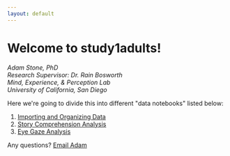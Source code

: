 ```yaml
---
layout: default
---
```


# Welcome to study1adults! 
*Adam Stone, PhD*  
*Research Supervisor: Dr. Rain Bosworth*  
*Mind, Experience, & Perception Lab*  
*University of California, San Diego*  

Here we're going to divide this into different "data notebooks" listed below:
1. [Importing and Organizing Data](01dataimportclean.nb.html)
1. [Story Comprehension Analysis](02storycomprehension.nb.html)
1. [Eye Gaze Analysis](03eyegaze.nb.html)

Any questions? [Email Adam](mailto:amstone@ucsd.edu)